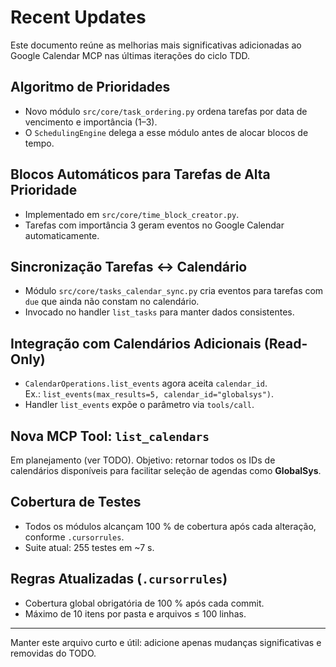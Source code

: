 # Recent Updates

Este documento reúne as melhorias mais significativas adicionadas ao Google Calendar MCP nas últimas iterações do ciclo TDD.

## Algoritmo de Prioridades

- Novo módulo `src/core/task_ordering.py` ordena tarefas por data de vencimento e importância (1–3).
- O `SchedulingEngine` delega a esse módulo antes de alocar blocos de tempo.

## Blocos Automáticos para Tarefas de Alta Prioridade

- Implementado em `src/core/time_block_creator.py`.
- Tarefas com importância 3 geram eventos no Google Calendar automaticamente.

## Sincronização Tarefas ↔ Calendário

- Módulo `src/core/tasks_calendar_sync.py` cria eventos para tarefas com `due` que ainda não constam no calendário.
- Invocado no handler `list_tasks` para manter dados consistentes.

## Integração com Calendários Adicionais (Read-Only)

- `CalendarOperations.list_events` agora aceita `calendar_id`.  
  Ex.: `list_events(max_results=5, calendar_id="globalsys")`.
- Handler `list_events` expõe o parâmetro via `tools/call`.

## Nova MCP Tool: `list_calendars`

Em planejamento (ver TODO). Objetivo: retornar todos os IDs de calendários disponíveis para facilitar seleção de agendas como **GlobalSys**.

## Cobertura de Testes

- Todos os módulos alcançam 100 % de cobertura após cada alteração, conforme `.cursorrules`.
- Suite atual: 255 testes em ~7 s.

## Regras Atualizadas (`.cursorrules`)

- Cobertura global obrigatória de 100 % após cada commit.  
- Máximo de 10 itens por pasta e arquivos ≤ 100 linhas.

---

Manter este arquivo curto e útil: adicione apenas mudanças significativas e removidas do TODO. 